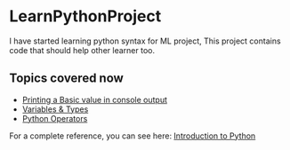 # LearnPythonProject
I have started learning python syntax for ML project, This project contains code that should help other learner too.

## Topics covered now

<ul>
  <li> <a href="https://github.com/nurujjamanpollob/LearnPythonProject/blob/master/PrintBasic.py" target="_BLANK">Printing a Basic value in console output</a></li>
  <li> <a href="https://github.com/nurujjamanpollob/LearnPythonProject/blob/master/VariableAndTypes.py" target="_BLANK">Variables & Types </a> </li>
  <li> <a href="https://github.com/nurujjamanpollob/LearnPythonProject/blob/master/Operators.py" target="_BLANK"> Python Operators </a> </li>
  
 </ul>
 
 For a complete reference, you can see here: <a href="https://docs.python.org/3/tutorial/introduction.html" target="_BLANK"> Introduction to Python </a>
